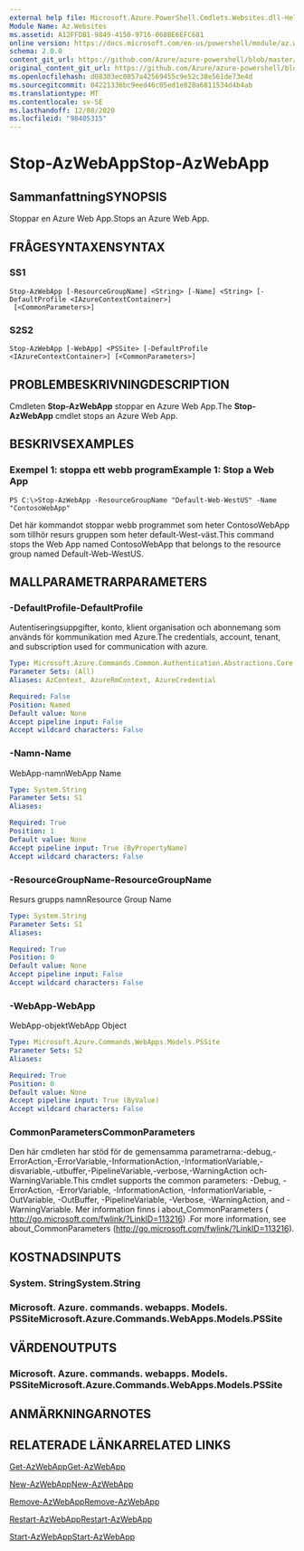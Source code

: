 ```yaml
---
external help file: Microsoft.Azure.PowerShell.Cmdlets.Websites.dll-Help.xml
Module Name: Az.Websites
ms.assetid: A12FFDB1-9849-4150-9716-068BE6EFC681
online version: https://docs.microsoft.com/en-us/powershell/module/az.websites/stop-azwebapp
schema: 2.0.0
content_git_url: https://github.com/Azure/azure-powershell/blob/master/src/Websites/Websites/help/Stop-AzWebApp.md
original_content_git_url: https://github.com/Azure/azure-powershell/blob/master/src/Websites/Websites/help/Stop-AzWebApp.md
ms.openlocfilehash: d08303ec0057a42569455c9e52c38e561de73e4d
ms.sourcegitcommit: 04221336bc9eed46c05ed1e828a6811534d4b4ab
ms.translationtype: MT
ms.contentlocale: sv-SE
ms.lasthandoff: 12/08/2020
ms.locfileid: "98405315"
---
```

# <span data-ttu-id="7dd79-101">Stop-AzWebApp</span><span class="sxs-lookup"><span data-stu-id="7dd79-101">Stop-AzWebApp</span></span>

## <span data-ttu-id="7dd79-102">Sammanfattning</span><span class="sxs-lookup"><span data-stu-id="7dd79-102">SYNOPSIS</span></span>
<span data-ttu-id="7dd79-103">Stoppar en Azure Web App.</span><span class="sxs-lookup"><span data-stu-id="7dd79-103">Stops an Azure Web App.</span></span>

## <span data-ttu-id="7dd79-104">FRÅGESYNTAXEN</span><span class="sxs-lookup"><span data-stu-id="7dd79-104">SYNTAX</span></span>

### <span data-ttu-id="7dd79-105">S</span><span class="sxs-lookup"><span data-stu-id="7dd79-105">S1</span></span>
```
Stop-AzWebApp [-ResourceGroupName] <String> [-Name] <String> [-DefaultProfile <IAzureContextContainer>]
 [<CommonParameters>]
```

### <span data-ttu-id="7dd79-106">S2</span><span class="sxs-lookup"><span data-stu-id="7dd79-106">S2</span></span>
```
Stop-AzWebApp [-WebApp] <PSSite> [-DefaultProfile <IAzureContextContainer>] [<CommonParameters>]
```

## <span data-ttu-id="7dd79-107">PROBLEMBESKRIVNING</span><span class="sxs-lookup"><span data-stu-id="7dd79-107">DESCRIPTION</span></span>
<span data-ttu-id="7dd79-108">Cmdleten **Stop-AzWebApp** stoppar en Azure Web App.</span><span class="sxs-lookup"><span data-stu-id="7dd79-108">The **Stop-AzWebApp** cmdlet stops an Azure Web App.</span></span>

## <span data-ttu-id="7dd79-109">BESKRIVS</span><span class="sxs-lookup"><span data-stu-id="7dd79-109">EXAMPLES</span></span>

### <span data-ttu-id="7dd79-110">Exempel 1: stoppa ett webb program</span><span class="sxs-lookup"><span data-stu-id="7dd79-110">Example 1: Stop a Web App</span></span>
```
PS C:\>Stop-AzWebApp -ResourceGroupName "Default-Web-WestUS" -Name "ContosoWebApp"
```

<span data-ttu-id="7dd79-111">Det här kommandot stoppar webb programmet som heter ContosoWebApp som tillhör resurs gruppen som heter default-West-väst.</span><span class="sxs-lookup"><span data-stu-id="7dd79-111">This command stops the Web App named ContosoWebApp that belongs to the resource group named Default-Web-WestUS.</span></span>

## <span data-ttu-id="7dd79-112">MALLPARAMETRAR</span><span class="sxs-lookup"><span data-stu-id="7dd79-112">PARAMETERS</span></span>

### <span data-ttu-id="7dd79-113">-DefaultProfile</span><span class="sxs-lookup"><span data-stu-id="7dd79-113">-DefaultProfile</span></span>
<span data-ttu-id="7dd79-114">Autentiseringsuppgifter, konto, klient organisation och abonnemang som används för kommunikation med Azure.</span><span class="sxs-lookup"><span data-stu-id="7dd79-114">The credentials, account, tenant, and subscription used for communication with azure.</span></span>

```yaml
Type: Microsoft.Azure.Commands.Common.Authentication.Abstractions.Core.IAzureContextContainer
Parameter Sets: (All)
Aliases: AzContext, AzureRmContext, AzureCredential

Required: False
Position: Named
Default value: None
Accept pipeline input: False
Accept wildcard characters: False
```

### <span data-ttu-id="7dd79-115">-Namn</span><span class="sxs-lookup"><span data-stu-id="7dd79-115">-Name</span></span>
<span data-ttu-id="7dd79-116">WebApp-namn</span><span class="sxs-lookup"><span data-stu-id="7dd79-116">WebApp Name</span></span>

```yaml
Type: System.String
Parameter Sets: S1
Aliases:

Required: True
Position: 1
Default value: None
Accept pipeline input: True (ByPropertyName)
Accept wildcard characters: False
```

### <span data-ttu-id="7dd79-117">-ResourceGroupName</span><span class="sxs-lookup"><span data-stu-id="7dd79-117">-ResourceGroupName</span></span>
<span data-ttu-id="7dd79-118">Resurs grupps namn</span><span class="sxs-lookup"><span data-stu-id="7dd79-118">Resource Group Name</span></span>

```yaml
Type: System.String
Parameter Sets: S1
Aliases:

Required: True
Position: 0
Default value: None
Accept pipeline input: False
Accept wildcard characters: False
```

### <span data-ttu-id="7dd79-119">-WebApp</span><span class="sxs-lookup"><span data-stu-id="7dd79-119">-WebApp</span></span>
<span data-ttu-id="7dd79-120">WebApp-objekt</span><span class="sxs-lookup"><span data-stu-id="7dd79-120">WebApp Object</span></span>

```yaml
Type: Microsoft.Azure.Commands.WebApps.Models.PSSite
Parameter Sets: S2
Aliases:

Required: True
Position: 0
Default value: None
Accept pipeline input: True (ByValue)
Accept wildcard characters: False
```

### <span data-ttu-id="7dd79-121">CommonParameters</span><span class="sxs-lookup"><span data-stu-id="7dd79-121">CommonParameters</span></span>
<span data-ttu-id="7dd79-122">Den här cmdleten har stöd för de gemensamma parametrarna:-debug,-ErrorAction,-ErrorVariable,-InformationAction,-InformationVariable,-disvariable,-utbuffer,-PipelineVariable,-verbose,-WarningAction och-WarningVariable.</span><span class="sxs-lookup"><span data-stu-id="7dd79-122">This cmdlet supports the common parameters: -Debug, -ErrorAction, -ErrorVariable, -InformationAction, -InformationVariable, -OutVariable, -OutBuffer, -PipelineVariable, -Verbose, -WarningAction, and -WarningVariable.</span></span> <span data-ttu-id="7dd79-123">Mer information finns i about_CommonParameters ( http://go.microsoft.com/fwlink/?LinkID=113216) .</span><span class="sxs-lookup"><span data-stu-id="7dd79-123">For more information, see about_CommonParameters (http://go.microsoft.com/fwlink/?LinkID=113216).</span></span>

## <span data-ttu-id="7dd79-124">KOSTNADS</span><span class="sxs-lookup"><span data-stu-id="7dd79-124">INPUTS</span></span>

### <span data-ttu-id="7dd79-125">System. String</span><span class="sxs-lookup"><span data-stu-id="7dd79-125">System.String</span></span>

### <span data-ttu-id="7dd79-126">Microsoft. Azure. commands. webapps. Models. PSSite</span><span class="sxs-lookup"><span data-stu-id="7dd79-126">Microsoft.Azure.Commands.WebApps.Models.PSSite</span></span>

## <span data-ttu-id="7dd79-127">VÄRDEN</span><span class="sxs-lookup"><span data-stu-id="7dd79-127">OUTPUTS</span></span>

### <span data-ttu-id="7dd79-128">Microsoft. Azure. commands. webapps. Models. PSSite</span><span class="sxs-lookup"><span data-stu-id="7dd79-128">Microsoft.Azure.Commands.WebApps.Models.PSSite</span></span>

## <span data-ttu-id="7dd79-129">ANMÄRKNINGAR</span><span class="sxs-lookup"><span data-stu-id="7dd79-129">NOTES</span></span>

## <span data-ttu-id="7dd79-130">RELATERADE LÄNKAR</span><span class="sxs-lookup"><span data-stu-id="7dd79-130">RELATED LINKS</span></span>

[<span data-ttu-id="7dd79-131">Get-AzWebApp</span><span class="sxs-lookup"><span data-stu-id="7dd79-131">Get-AzWebApp</span></span>](./Get-AzWebApp.md)

[<span data-ttu-id="7dd79-132">New-AzWebApp</span><span class="sxs-lookup"><span data-stu-id="7dd79-132">New-AzWebApp</span></span>](./New-AzWebApp.md)

[<span data-ttu-id="7dd79-133">Remove-AzWebApp</span><span class="sxs-lookup"><span data-stu-id="7dd79-133">Remove-AzWebApp</span></span>](./Remove-AzWebApp.md)

[<span data-ttu-id="7dd79-134">Restart-AzWebApp</span><span class="sxs-lookup"><span data-stu-id="7dd79-134">Restart-AzWebApp</span></span>](./Restart-AzWebApp.md)

[<span data-ttu-id="7dd79-135">Start-AzWebApp</span><span class="sxs-lookup"><span data-stu-id="7dd79-135">Start-AzWebApp</span></span>](./Start-AzWebApp.md)


